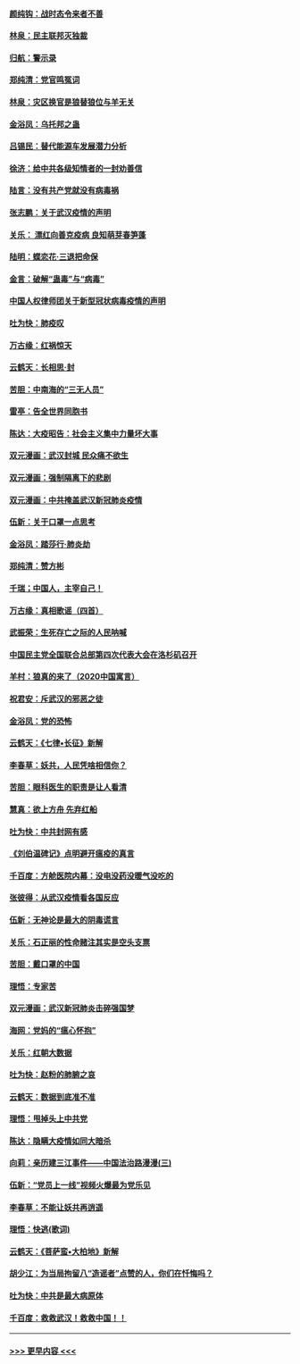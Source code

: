 #### [颜纯钩：战时态令来者不善](../pages/nsc993/n11872011.md?t=02161622) 
#### [林泉：民主联邦灭独裁](../pages/nsc993/n11870998.md?t=02161622) 
#### [归航：警示录](../pages/nsc993/n11870963.md?t=02161622) 
#### [郑纯清：党官鸣冤词](../pages/nsc993/n11870938.md?t=02161622) 
#### [林泉：灾区换官是狼替狼位与羊无关](../pages/nsc993/n11870896.md?t=02161622) 
#### [金浴凤：乌托邦之蛊](../pages/nsc993/n11870879.md?t=02161622) 
#### [吕锡民：替代能源车发展潜力分析](../pages/nsc993/n11870656.md?t=02161622) 
#### [徐济：给中共各级知情者的一封劝善信](../pages/nsc993/n11868561.md?t=02161622) 
#### [陆言：没有共产党就没有病毒祸](../pages/nsc993/n11868232.md?t=02161622) 
#### [张志鹏：关于武汉疫情的声明](../pages/nsc993/n11867182.md?t=02161622) 
#### [关乐： 漂红向善克疫病 良知萌芽春笋蓬](../pages/nsc993/n11865710.md?t=02161622) 
#### [陆明：蝶恋花‧三退把命保](../pages/nsc993/n11865673.md?t=02161622) 
#### [金言：破解“蛊毒”与“病毒”](../pages/nsc993/n11864103.md?t=02161622) 
#### [中国人权律师团关于新型冠状病毒疫情的声明](../pages/nsc993/n11864249.md?t=02161622) 
#### [吐为快：肺疫叹](../pages/nsc993/n11864027.md?t=02161622) 
#### [万古缘：红祸惊天](../pages/nsc993/n11864079.md?t=02161622) 
#### [云鹤天：长相思‧封](../pages/nsc993/n11864006.md?t=02161622) 
#### [苦胆：中南海的“三无人员”](../pages/nsc993/n11862997.md?t=02161622) 
#### [雷亭：告全世界同胞书](../pages/nsc993/n11862572.md?t=02161622) 
#### [陈达：大疫昭告：社会主义集中力量坏大事](../pages/nsc993/n11859419.md?t=02161622) 
#### [双元漫画：武汉封城 民众痛不欲生](../pages/nsc993/n11859287.md?t=02161622) 
#### [双元漫画：强制隔离下的悲剧](../pages/nsc993/n11859244.md?t=02161622) 
#### [双元漫画：中共掩盖武汉新冠肺炎疫情](../pages/nsc993/n11858249.md?t=02161622) 
#### [伍新：关于口罩一点思考](../pages/nsc993/n11859195.md?t=02161622) 
#### [金浴凤：踏莎行‧肺炎劫](../pages/nsc993/n11858227.md?t=02161622) 
#### [郑纯清：赞方彬](../pages/nsc993/n11856803.md?t=02161622) 
#### [千瑞；中国人，主宰自己！](../pages/nsc993/n11856793.md?t=02161622) 
#### [万古缘：真相歌谣（四首）](../pages/nsc993/n11856263.md?t=02161622) 
#### [武振荣：生死存亡之际的人民呐喊](../pages/nsc993/n11856256.md?t=02161622) 
#### [中国民主党全国联合总部第四次代表大会在洛杉矶召开](../pages/nsc993/n11856344.md?t=02161622) 
#### [羊村：狼真的来了（2020中国寓言）](../pages/nsc993/n11856229.md?t=02161622) 
#### [祝君安：斥武汉的邪恶之徒](../pages/nsc993/n11855861.md?t=02161622) 
#### [金浴凤：党的恐怖](../pages/nsc993/n11855849.md?t=02161622) 
#### [云鹤天：《七律▪长征》新解](../pages/nsc993/n11855479.md?t=02161622) 
#### [李春草：妖共，人民凭啥相信你？](../pages/nsc993/n11855196.md?t=02161622) 
#### [苦胆：眼科医生的职责是让人看清](../pages/nsc993/n11853840.md?t=02161622) 
#### [慧真：欲上方舟 先弃红船](../pages/nsc993/n11853483.md?t=02161622) 
#### [吐为快：中共封网有感](../pages/nsc993/n11852575.md?t=02161622) 
#### [《刘伯温碑记》点明避开瘟疫的真言](../pages/nsc993/n11852128.md?t=02161622) 
#### [千百度：方舱医院内幕：没电没药没暖气没吃的](../pages/nsc993/n11850211.md?t=02161622) 
#### [张彼得：从武汉疫情看各国反应](../pages/nsc993/n11850102.md?t=02161622) 
#### [伍新：无神论是最大的阴毒谎言](../pages/nsc993/n11846129.md?t=02161622) 
#### [关乐：石正丽的性命赌注其实是空头支票](../pages/nsc993/n11846109.md?t=02161622) 
#### [苦胆：戴口罩的中国](../pages/nsc993/n11845576.md?t=02161622) 
#### [理悟：专家苦](../pages/nsc993/n11845564.md?t=02161622) 
#### [双元漫画：武汉新冠肺炎击碎强国梦](../pages/nsc993/n11843320.md?t=02161622) 
#### [海网：党妈的“瘟心怀抱”](../pages/nsc993/n11840740.md?t=02161622) 
#### [关乐：红朝大数据](../pages/nsc993/n11840675.md?t=02161622) 
#### [吐为快：赵粉的肺腑之哀](../pages/nsc993/n11840618.md?t=02161622) 
#### [云鹤天：数据到底准不准](../pages/nsc993/n11840325.md?t=02161622) 
#### [理悟：甩掉头上中共党](../pages/nsc993/n11838826.md?t=02161622) 
#### [陈达：隐瞒大疫情如同大暗杀](../pages/nsc993/n11838771.md?t=02161622) 
#### [向莉：亲历建三江事件——中国法治路漫漫(三)](../pages/nsc993/n11831825.md?t=02161622) 
#### [伍新：“党员上一线”视频火爆最为党乐见](../pages/nsc993/n11838200.md?t=02161622) 
#### [李春草：不能让妖共再逍遥](../pages/nsc993/n11838102.md?t=02161622) 
#### [理悟：快逃(歌词)](../pages/nsc993/n11838083.md?t=02161622) 
#### [云鹤天：《菩萨蛮▪大柏地》新解](../pages/nsc993/n11838059.md?t=02161622) 
#### [胡少江：为当局拘留八“造谣者”点赞的人，你们在忏悔吗？](../pages/nsc993/n11836801.md?t=02161622) 
#### [吐为快：中共是最大病原体](../pages/nsc993/n11836748.md?t=02161622) 
#### [千百度：救救武汉！救救中国！！](../pages/nsc993/n11836145.md?t=02161622) 

----
#### [ >>> 更早内容 <<< ](../indexes/nsc993-earlier.md)
